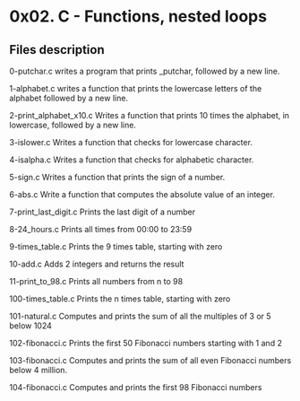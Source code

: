 # 0x02. C - Functions, nested loops 

## Files description

0-putchar.c writes a program that prints _putchar, followed by a new line.

1-alphabet.c
writes a function that prints the lowercase letters of the alphabet followed by a new line.

2-print_alphabet_x10.c
Writes a function that prints 10 times the alphabet, in lowercase, followed by a new line.

3-islower.c
Writes a function that checks for lowercase character.

4-isalpha.c
Writes a function that checks for alphabetic character.

5-sign.c
Writes a function that prints the sign of a number.

6-abs.c
Write a function that computes the absolute value of an integer.

7-print_last_digit.c
Prints the last digit of a number

8-24_hours.c
Prints all times from 00:00 to 23:59

9-times_table.c
Prints the 9 times table, starting with zero

10-add.c
Adds 2 integers and returns the result

11-print_to_98.c
Prints all numbers from n to 98

100-times_table.c
Prints the n times table, starting with zero

101-natural.c
Computes and prints the sum of all the multiples of 3 or 5 below 1024

102-fibonacci.c
Prints the first 50 Fibonacci numbers starting with 1 and 2

103-fibonacci.c
Computes and prints the sum of all even Fibonacci numbers below 4 million.

104-fibonacci.c
Computes and prints the first 98 Fibonacci numbers
